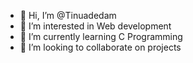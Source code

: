 - 👋 Hi, I’m @Tinuadedam
- 👀 I’m interested in Web development
- 🌱 I’m currently learning C Programming
- 💞️ I’m looking to collaborate on projects


<!---
Tinuadedam/Tinuadedam is a ✨ special ✨ repository because its `README.md` (this file) appears on your GitHub profile.
You can click the Preview link to take a look at your changes.
--->
